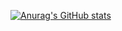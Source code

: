 [![Anurag's GitHub stats](https://github-readme-stats.vercel.app/api?username=7csc)](https://github.com/anuraghazra/github-readme-stats)
